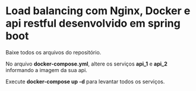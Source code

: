 # Load balancing com Nginx, Docker e api restful desenvolvido em spring boot

Baixe todos os arquivos do repositório.

No arquivo **docker-compose.yml**, altere os serviços **api_1** e **api_2** informando a imagem da sua api.

Execute **docker-compose up -d** para levantar todos os serviços.
